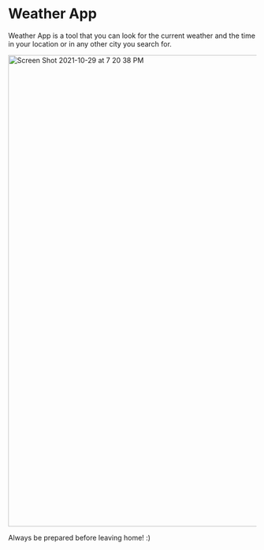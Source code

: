 # Weather App


Weather App is a tool that you can look for the current weather and the time in your location or in any other city you search for.

<img width="956" alt="Screen Shot 2021-10-29 at 7 20 38 PM" src="https://user-images.githubusercontent.com/74434212/139483649-7a3a3549-fbee-4816-88dc-903068f1a91c.png">


Always be prepared before leaving home! :)
